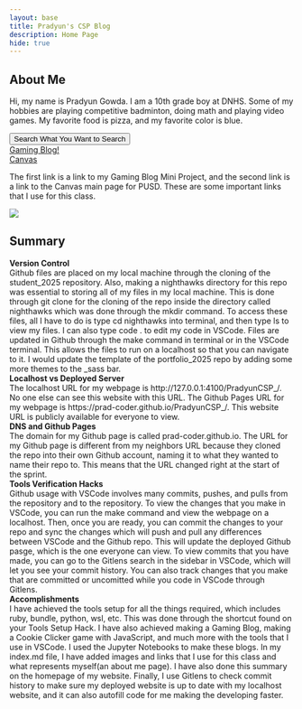 ```yaml
---
layout: base
title: Pradyun's CSP Blog 
description: Home Page
hide: true
---
```


<div>
    <p><h2>About Me</h2>Hi, my name is Pradyun Gowda. I am a 10th grade boy at DNHS. Some of my hobbies are playing competitive badminton, doing math and playing video games. My favorite food is pizza, and my favorite color is blue.</p>
    <button onclick="window.open('https://www.wikipedia.org/', '_blank');">Search What You Want to Search</button>
</div>
<div>
    <a href="https://prad-coder.github.io/PradyunCSP_/2024/08/21/miniproject_IPYNB_2_.html">Gaming Blog!</a><br>
    <a href="https://poway.instructure.com/">Canvas</a>
    <p>The first link is a link to my Gaming Blog Mini Project, and the second link is a link to the Canvas main page for PUSD. These are some important links that I use for this class.</p>
</div>
<img src="{{site.baseurl}}/images/Screenshot 2024-09-06 090844.png">
<p>
<h2>Summary</h2>
<strong>Version Control</strong>
<br> Github files are placed on my local machine through the cloning of the student_2025 repository. Also, making a nighthawks directory for this repo was essential to storing all of my files in my local machine. This is done through git clone for the cloning of the repo inside the directory called nighthawks which was done through the mkdir command. To access these files, all I have to do is type cd nighthawks into terminal, and then type ls to view my files. I can also type code . to edit my code in VSCode. Files are updated in Github through the make command in terminal or in the VSCode terminal. This allows the files to run on a localhost so that you can navigate to it. I would update the template of the portfolio_2025 repo by adding some more themes to the _sass bar.
<br><strong>Localhost vs Deployed Server</strong><br>
The localhost URL for my webpage is http://127.0.0.1:4100/PradyunCSP_/. No one else can see this website with this URL. The Github Pages URL for my webpage is https://prad-coder.github.io/PradyunCSP_/. This website URL is publicly available for everyone to view.
<br><strong>DNS and Github Pages</strong><br>
The domain for my Github page is called prad-coder.github.io. The URL for my Github page is different from my neighbors URL because they cloned the repo into their own Github account, naming it to what they wanted to name their repo to. This means that the URL changed right at the start of the sprint.
<br><strong>Tools Verification Hacks</strong><br>
Github usage with VSCode involves many commits, pushes, and pulls from the repository and to the repository. To view the changes that you make in VSCode, you can run the make command and view the webpage on a localhost. Then, once you are ready, you can commit the changes to your repo and sync the changes which will push and pull any differences between VSCode and the Github repo. This will update the deployed Github pasge, which is the one everyone can view. To view commits that you have made, you can go to the Gitlens search in the sidebar in VSCode, which will let you see your commit history. You can also track changes that you make that are committed or uncomitted while you code in VSCode through Gitlens.
<br><strong>Accomplishments</strong><br>
I have achieved the tools setup for all the things required, which includes ruby, bundle, python, wsl, etc. This was done through the shortcut found on your Tools Setup Hack. I have also achieved making a Gaming Blog, making a Cookie Clicker game with JavaScript, and much more with the tools that I use in VSCode. I used the Jupyter Notebooks to make these blogs. In my index.md file, I have added images and links that I use for this class and what represents myself(an about me page). I have also done this summary on the homepage of my website. Finally, I use Gitlens to check commit history to make sure my deployed website is up to date with my localhost website, and it can also autofill code for me making the developing faster.